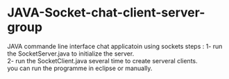 # JAVA-Socket-chat-client-server-group
JAVA commande line interface chat applicatoin using sockets 
steps : 
1- run the SocketServer.java to initialize the server. <br>
2- run the SocketClient.java several time to create serveral clients.<br>
you can run the programme in eclipse or manually. 
